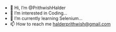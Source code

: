 - 👋 Hi, I’m @PrithwishHalder
- 👀 I’m interested in Coding...
- 🌱 I’m currently learning Selenium...
- 📫 How to reach me halderprithwish@gmail.com

<!---
PrithwishHalder/PrithwishHalder is a ✨ special ✨ repository because its `README.md` (this file) appears on your GitHub profile.
You can click the Preview link to take a look at your changes.
--->
<!---- 💞️ I’m looking to collaborate on ...--->
